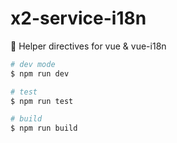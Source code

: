 # x2-service-i18n

:flags:  Helper directives for vue & vue-i18n


```bash
# dev mode
$ npm run dev

# test
$ npm run test

# build
$ npm run build
```
